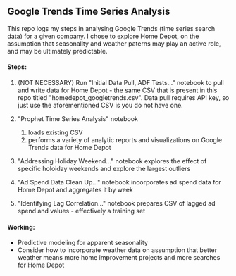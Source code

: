 ## Google Trends Time Series Analysis
This repo logs my steps in analysing Google Trends (time series search data) for a given company. I chose to explore Home Depot, on the assumption that seasonality and weather paterns may play an active role, and may be ultimately predictable. 

#### Steps:
  1. (NOT NECESSARY) Run "Initial Data Pull, ADF Tests..." notebook to pull and write data for Home Depot - the same CSV that is present in this repo titled "homedepot_googletrends.csv". Data pull requires API key, so just use the aforementioned CSV is you do not have one.
  2. "Prophet Time Series Analysis" notebook
      1. loads existing CSV
      2. performs a variety of analytic reports and visualizations on Google Trends data for Home Depot

  3. "Addressing Holiday Weekend..." notebook explores the effect of specific holoiday weekends and explore the largest outliers
  4. "Ad Spend Data Clean Up..." notebook incorporates ad spend data for Home Depot and aggregates it by week
  5. "Identifying Lag Correlation..." notebook prepares CSV of lagged ad spend and values - effectively a training set
  
#### Working:
  * Predictive modeling for apparent seasonality
  * Consider how to incorporate weather data on assumption that better weather means more home improvement projects and more searches for Home Depot
